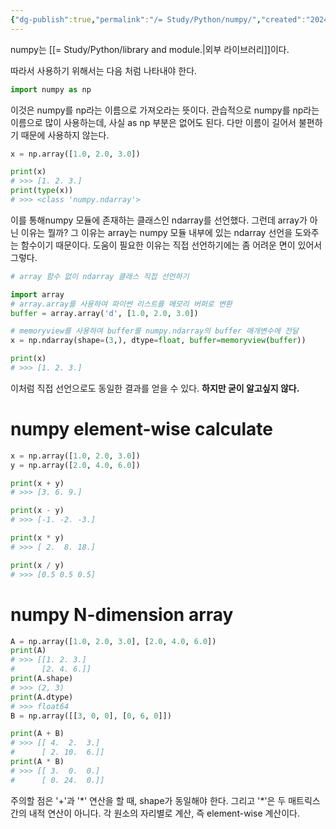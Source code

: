 ```yaml
---
{"dg-publish":true,"permalink":"/= Study/Python/numpy/","created":"2024-01-04T20:03:34.000+09:00","updated":"2025-01-14T15:33:46.000+09:00"}
---
```


numpy는 [[= Study/Python/library and module.\|외부 라이브러리]]이다.

따라서 사용하기 위해서는 다음 처럼 나타내야 한다.
```python
import numpy as np
```
이것은 numpy를 np라는 이름으로 가져오라는 뜻이다. 관습적으로 numpy를 np라는 이름으로 많이 사용하는데, 사실 as np 부분은 없어도 된다. 다만 이름이 길어서 불편하기 때문에 사용하지 않는다.
```python
x = np.array([1.0, 2.0, 3.0])

print(x)
# >>> [1. 2. 3.]
print(type(x))
# >>> <class 'numpy.ndarray'>
```
이를 통해numpy 모듈에 존재하는 클래스인 ndarray를 선언했다.
그런데 array가 아닌 이유는 뭘까? 그 이유는 array는 numpy 모듈 내부에 있는 ndarray 선언을 도와주는 함수이기 때문이다. 도움이 필요한 이유는 직접 선언하기에는 좀 어려운 면이 있어서 그렇다.
```python
# array 함수 없이 ndarray 클래스 직접 선언하기 

import array
# array.array를 사용하여 파이썬 리스트를 메모리 버퍼로 변환
buffer = array.array('d', [1.0, 2.0, 3.0])

# memoryview를 사용하여 buffer를 numpy.ndarray의 buffer 매개변수에 전달
x = np.ndarray(shape=(3,), dtype=float, buffer=memoryview(buffer))

print(x)
# >>> [1. 2. 3.]
```
이처럼 직접 선언으로도 동일한 결과를 얻을 수 있다. **하지만 굳이 알고싶지 않다.**

# numpy element-wise calculate
```python
x = np.array([1.0, 2.0, 3.0])
y = np.array([2.0, 4.0, 6.0])

print(x + y)
# >>> [3. 6. 9.]

print(x - y)
# >>> [-1. -2. -3.]

print(x * y)
# >>> [ 2.  8. 18.]

print(x / y)
# >>> [0.5 0.5 0.5]
```
# numpy N-dimension array
```python
A = np.array([1.0, 2.0, 3.0], [2.0, 4.0, 6.0])
print(A)
# >>> [[1. 2. 3.]
#      [2. 4. 6.]]
print(A.shape)
# >>> (2, 3)
print(A.dtype)
# >>> float64
B = np.array([[3, 0, 0], [0, 6, 0]])

print(A + B)
# >>> [[ 4.  2.  3.]
#      [ 2. 10.  6.]]
print(A * B)
# >>> [[ 3.  0.  0.]
#      [ 0. 24.  0.]]
```
주의할 점은 '+'과 '\*' 연산을 할 때, shape가 동일해야 한다.
그리고 '\*'은 두 매트릭스간의 내적 연산이 아니다. 각 원소의 자리별로 계산, 즉 element-wise 계산이다.

